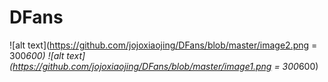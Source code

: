 # DFans
![alt text](https://github.com/jojoxiaojing/DFans/blob/master/image2.png = 300*600)
![alt text](https://github.com/jojoxiaojing/DFans/blob/master/image1.png = 300*600)
